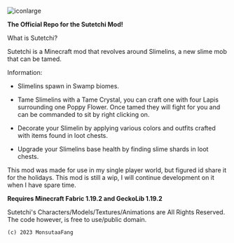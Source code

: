 ![iconlarge](https://user-images.githubusercontent.com/117858041/209438920-4404c180-787d-4922-9268-230de15b1573.png)


**The Official Repo for the Sutetchi Mod!**

What is Sutetchi?

Sutetchi is a Minecraft mod that revolves around Slimelins, a new slime mob that can be tamed.

Information:

* Slimelins spawn in Swamp biomes.

* Tame Slimelins with a Tame Crystal, you can craft one with four Lapis surrounding one Poppy Flower. Once tamed they will fight for you and can be commanded to sit by right clicking on.

* Decorate your Slimelin by applying various colors and outfits crafted with items found in loot chests.

* Upgrade your Slimelins base health by finding slime shards in loot chests.

This mod was made for use in my single player world, but figured id share it for the holidays. This mod is still a wip, I will continue development on it when I have spare time.

**Requires Minecraft Fabric 1.19.2 and GeckoLib 1.19.2**

Sutetchi's Characters/Models/Textures/Animations are All Rights Reserved.
The code however, is free to use/public domain.

    (c) 2023 MonsutaaFang
